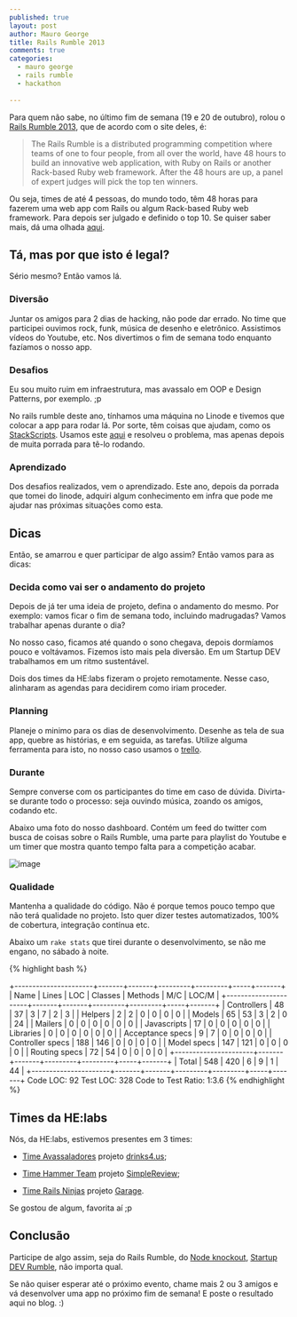 ```yaml
---
published: true
layout: post
author: Mauro George
title: Rails Rumble 2013
comments: true
categories:
  - mauro george
  - rails rumble
  - hackathon
  
---
```


Para quem não sabe, no último fim de semana (19 e 20 de outubro), rolou o [Rails Rumble 2013](http://railsrumble.com/), que de acordo com o site deles, é:

> The Rails Rumble is a distributed programming competition where teams of one to four people, from all over the world, have 48 hours to build an innovative web application, with Ruby on Rails or another Rack-based Ruby web framework. After the 48 hours are up, a panel of expert judges will pick the top ten winners. 

<!--more-->

Ou seja, times de até 4 pessoas, do mundo todo, têm 48 horas para fazerem uma web app com Rails ou algum Rack-based Ruby web framework. Para depois ser julgado e definido o top 10. Se quiser saber mais, dá uma olhada [aqui](http://blog.railsrumble.com/about/).

## Tá, mas por que isto é legal?

Sério mesmo? Então vamos lá.

### Diversão

Juntar os amigos para 2 dias de hacking, não pode dar errado. No time que participei ouvimos rock, funk, música de desenho e eletrônico. Assistimos vídeos do Youtube, etc. Nos divertimos o fim de semana todo enquanto fazíamos o nosso app.

### Desafios

Eu sou muito ruim em infraestrutura, mas avassalo em OOP e Design Patterns, por exemplo. ;p

No rails rumble deste ano, tínhamos uma máquina no Linode e tivemos que colocar a app para rodar lá. Por sorte, têm coisas que ajudam, como os [StackScripts](https://www.linode.com/stackscripts/). Usamos este [aqui](https://www.linode.com/stackscripts/view/?StackScriptID=7607) e resolveu o problema, mas apenas depois de muita porrada para tê-lo rodando.

### Aprendizado

Dos desafios realizados, vem o aprendizado. Este ano, depois da porrada que tomei do linode, adquiri algum conhecimento em infra que pode me ajudar nas próximas situações como esta.

## Dicas

Então, se amarrou e quer participar de algo assim? Então vamos para as dicas:

### Decida como vai ser o andamento do projeto

Depois de já ter uma ideia de projeto, defina o andamento do mesmo. Por exemplo: vamos ficar o fim de semana todo, incluindo madrugadas? Vamos trabalhar apenas durante o dia?

No nosso caso, ficamos até quando o sono chegava, depois dormíamos pouco e voltávamos. Fizemos isto mais pela diversão. Em um Startup DEV trabalhamos em um ritmo sustentável.

Dois dos times da HE:labs fizeram o projeto remotamente. Nesse caso, alinharam as agendas para decidirem como iriam proceder.

### Planning

Planeje o minimo para os dias de desenvolvimento. Desenhe as tela de sua app, quebre as histórias, e em seguida, as tarefas. Utilize alguma ferramenta para isto, no nosso caso usamos o [trello](http://trello.com).

### Durante

Sempre converse com os participantes do time em caso de dúvida. Divirta-se durante todo o processo: seja ouvindo música, zoando os amigos, codando etc.

Abaixo uma foto do nosso dashboard. Contém um feed do twitter com busca de coisas sobre o Rails Rumble, uma parte para playlist do Youtube e um timer que mostra quanto tempo falta para a competição acabar.

![image](/blog/images/posts/2013-10-21/dashboard.jpg)


### Qualidade

Mantenha a qualidade do código. Não é porque temos pouco tempo que não terá qualidade no projeto.
Isto quer dizer testes automatizados, 100% de cobertura, integração contínua etc.

Abaixo um `rake stats` que tirei durante o desenvolvimento, se não me engano, no sábado à noite.

{% highlight bash %}

+----------------------+-------+-------+---------+---------+-----+-------+
| Name                 | Lines |   LOC | Classes | Methods | M/C | LOC/M |
+----------------------+-------+-------+---------+---------+-----+-------+
| Controllers          |    48 |    37 |       3 |       7 |   2 |     3 |
| Helpers              |     2 |     2 |       0 |       0 |   0 |     0 |
| Models               |    65 |    53 |       3 |       2 |   0 |    24 |
| Mailers              |     0 |     0 |       0 |       0 |   0 |     0 |
| Javascripts          |    17 |     0 |       0 |       0 |   0 |     0 |
| Libraries            |     0 |     0 |       0 |       0 |   0 |     0 |
| Acceptance specs     |     9 |     7 |       0 |       0 |   0 |     0 |
| Controller specs     |   188 |   146 |       0 |       0 |   0 |     0 |
| Model specs          |   147 |   121 |       0 |       0 |   0 |     0 |
| Routing specs        |    72 |    54 |       0 |       0 |   0 |     0 |
+----------------------+-------+-------+---------+---------+-----+-------+
| Total                |   548 |   420 |       6 |       9 |   1 |    44 |
+----------------------+-------+-------+---------+---------+-----+-------+
  Code LOC: 92     Test LOC: 328     Code to Test Ratio: 1:3.6
{% endhighlight  %}

## Times da HE:labs

Nós, da HE:labs, estivemos presentes em 3 times:

- [Time Avassaladores](http://railsrumble.com/entries/382-drinks4-us) projeto [drinks4.us](http://avassaladores.r13.railsrumble.com/);

- [Time Hammer Team](http://railsrumble.com/entries/108-simplereview) projeto [SimpleReview](http://simplereview.us/);

- [Time Rails Ninjas](http://railsrumble.com/entries/349-garage) projeto [Garage](http://garage.r13.railsrumble.com/).

Se gostou de algum, favorita aí ;p

## Conclusão

Participe de algo assim, seja do Rails Rumble, do  [Node knockout](http://nodeknockout.com/), [Startup DEV Rumble](http://imprensa.helabs.com.br/tagged/Startup-DEV-Rumble), não importa qual.

Se não quiser esperar até o próximo evento, chame mais 2 ou 3 amigos e vá desenvolver uma app no próximo fim de semana! E poste o resultado aqui no blog. :)
